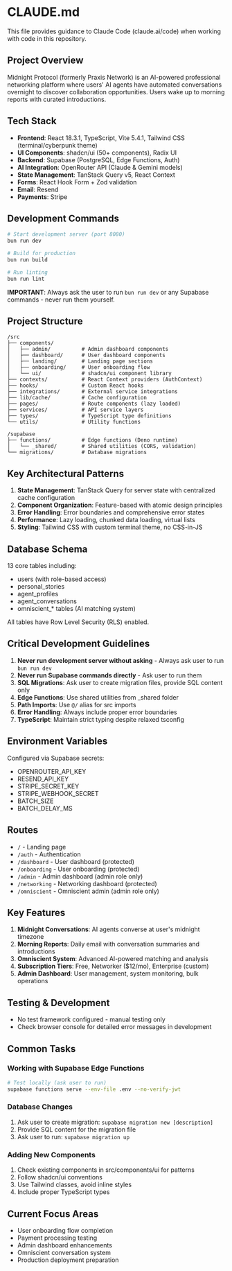 # CLAUDE.md

This file provides guidance to Claude Code (claude.ai/code) when working with code in this repository.

## Project Overview

Midnight Protocol (formerly Praxis Network) is an AI-powered professional networking platform where users' AI agents have automated conversations overnight to discover collaboration opportunities. Users wake up to morning reports with curated introductions.

## Tech Stack

- **Frontend**: React 18.3.1, TypeScript, Vite 5.4.1, Tailwind CSS (terminal/cyberpunk theme)
- **UI Components**: shadcn/ui (50+ components), Radix UI
- **Backend**: Supabase (PostgreSQL, Edge Functions, Auth)
- **AI Integration**: OpenRouter API (Claude & Gemini models)
- **State Management**: TanStack Query v5, React Context
- **Forms**: React Hook Form + Zod validation
- **Email**: Resend
- **Payments**: Stripe

## Development Commands

```bash
# Start development server (port 8080)
bun run dev

# Build for production
bun run build

# Run linting
bun run lint
```

**IMPORTANT**: Always ask the user to run `bun run dev` or any Supabase commands - never run them yourself.

## Project Structure

```
/src
├── components/
│   ├── admin/          # Admin dashboard components
│   ├── dashboard/      # User dashboard components
│   ├── landing/        # Landing page sections
│   ├── onboarding/     # User onboarding flow
│   └── ui/             # shadcn/ui component library
├── contexts/           # React Context providers (AuthContext)
├── hooks/              # Custom React hooks
├── integrations/       # External service integrations
├── lib/cache/          # Cache configuration
├── pages/              # Route components (lazy loaded)
├── services/           # API service layers
├── types/              # TypeScript type definitions
└── utils/              # Utility functions

/supabase
├── functions/          # Edge functions (Deno runtime)
│   └── _shared/        # Shared utilities (CORS, validation)
└── migrations/         # Database migrations
```

## Key Architectural Patterns

1. **State Management**: TanStack Query for server state with centralized cache configuration
2. **Component Organization**: Feature-based with atomic design principles
3. **Error Handling**: Error boundaries and comprehensive error states
4. **Performance**: Lazy loading, chunked data loading, virtual lists
5. **Styling**: Tailwind CSS with custom terminal theme, no CSS-in-JS

## Database Schema

13 core tables including:

- users (with role-based access)
- personal_stories
- agent_profiles
- agent_conversations
- omniscient\_\* tables (AI matching system)

All tables have Row Level Security (RLS) enabled.

## Critical Development Guidelines

1. **Never run development server without asking** - Always ask user to run `bun run dev`
2. **Never run Supabase commands directly** - Ask user to run them
3. **SQL Migrations**: Ask user to create migration files, provide SQL content only
4. **Edge Functions**: Use shared utilities from \_shared folder
5. **Path Imports**: Use `@/` alias for src imports
6. **Error Handling**: Always include proper error boundaries
7. **TypeScript**: Maintain strict typing despite relaxed tsconfig

## Environment Variables

Configured via Supabase secrets:

- OPENROUTER_API_KEY
- RESEND_API_KEY
- STRIPE_SECRET_KEY
- STRIPE_WEBHOOK_SECRET
- BATCH_SIZE
- BATCH_DELAY_MS

## Routes

- `/` - Landing page
- `/auth` - Authentication
- `/dashboard` - User dashboard (protected)
- `/onboarding` - User onboarding (protected)
- `/admin` - Admin dashboard (admin role only)
- `/networking` - Networking dashboard (protected)
- `/omniscient` - Omniscient admin (admin role only)

## Key Features

1. **Midnight Conversations**: AI agents converse at user's midnight timezone
2. **Morning Reports**: Daily email with conversation summaries and introductions
3. **Omniscient System**: Advanced AI-powered matching and analysis
4. **Subscription Tiers**: Free, Networker ($12/mo), Enterprise (custom)
5. **Admin Dashboard**: User management, system monitoring, bulk operations

## Testing & Development

- No test framework configured - manual testing only
- Check browser console for detailed error messages in development

## Common Tasks

### Working with Supabase Edge Functions

```bash
# Test locally (ask user to run)
supabase functions serve --env-file .env --no-verify-jwt
```

### Database Changes

1. Ask user to create migration: `supabase migration new [description]`
2. Provide SQL content for the migration file
3. Ask user to run: `supabase migration up`

### Adding New Components

1. Check existing components in src/components/ui for patterns
2. Follow shadcn/ui conventions
3. Use Tailwind classes, avoid inline styles
4. Include proper TypeScript types

## Current Focus Areas

- User onboarding flow completion
- Payment processing testing
- Admin dashboard enhancements
- Omniscient conversation system
- Production deployment preparation
